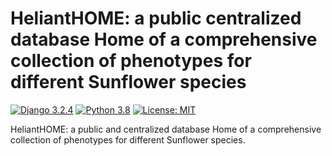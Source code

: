 # HeliantHOME: a public centralized database Home of a comprehensive collection of phenotypes for different Sunflower species

[![Django 3.2.4](https://img.shields.io/badge/django-3.2.4-orange)](https://www.djangoproject.com)
[![Python 3.8](https://img.shields.io/badge/Python-3.8-3776AB)](https://www.python.org/downloads/release/python-388/)
[![License: MIT](https://img.shields.io/badge/License-MIT-yellow.svg)](https://opensource.org/licenses/MIT)

HeliantHOME: a public and centralized database Home of a comprehensive collection of phenotypes for different Sunflower species.
